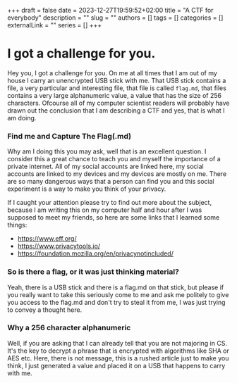 +++ 
draft = false
date = 2023-12-27T19:59:52+02:00
title = "A CTF for everybody"
description = ""
slug = ""
authors = []
tags = []
categories = []
externalLink = ""
series = []
+++
# I got a challenge for you. 
Hey you, I got a challenge for you. On me at all times that I am out of my house I carry an unencrypted USB stick with me. That USB stick contains a file, a very particular and interesting file, that file is called `flag.md`, that files contains a very large alphanumeric value, a value that has the size of 256 characters. Ofcourse all of my computer scientist readers will probably have drawn out the conclusion that I am describing a CTF and yes, that is what I am doing. 

### Find me and Capture The Flag(.md)

Why am I doing this you may ask, well that is an excellent question. I consider this a great chance to teach you and myself the importance of a private internet. All of my social accounts are linked here, my social accounts are linked to my devices and my devices are mostly on me. There are so many dangerous ways that a person can find you and this social experiment is a way to make you think of your privacy.

If I caught your attention please try to find out more about the subject, because I am writing this on my computer half and hour after I was supposed to meet my friends, so here are some links that I learned some things: 
- https://www.eff.org/
- https://www.privacytools.io/
- https://foundation.mozilla.org/en/privacynotincluded/

### So is there a flag, or it was just thinking material? 
Yeah, there is a USB stick and there is a flag.md on that stick, but please if you really want to take this seriously come to me and ask me politely to give you access to the flag.md and don't try to steal it from me, I was just trying to convey a thought here.

### Why a 256 character alphanumeric
Well, if you are asking that I can already tell that you are not majoring in CS. It's the key to decrypt a phrase that is encrypted with algorithms like SHA or AES etc. Here, there is not message, this is a rushed article just to make you think, I just generated a value and placed it on a USB that happens to carry with me. 
